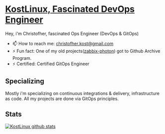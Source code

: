 # [KostLinux, Fascinated DevOps Engineer](https://github.com/KostLinux)

Hey, i'm Christofher, fascinated Ops Engineer (DevOps & GitOps)

- 📫 How to reach me: christofher.kost@gmail.com
- ⚡ Fun fact: One of my old projects([zabbix-photon](https://github.com/KostLinux/zabbix_photon)) got to Github Archive Program. 
- ⚡️ Certified: Certified GitOps Engineer

## Specializing

Mostly i'm specializing on continuous integrations & delivery, infrastructure as code. All my projects are done via GitOps principles.

## Stats

[![KostLinux github stats](https://github-readme-stats.vercel.app/api?username=KostLinux&theme=tokyonight&show_icons=true&line_height=40)](https://github.com/anuraghazra/github-readme-stats)
